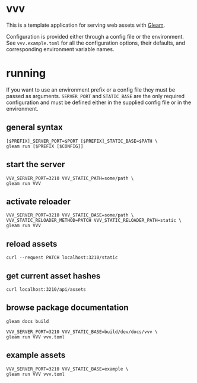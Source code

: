 # vvv

This is a template application for serving web assets with [Gleam](https://gleam.run).

Configuration is provided either through a config file or the environment. See `vvv.example.toml` for all the configuration options, their defaults, and corresponding environment variable names.

# running

If you want to use an environment prefix or a config file they must be passed as arguments. `SERVER_PORT` and `STATIC_BASE` are the only required configuration and must be defined either in the supplied config file or in the environment.

## general syntax

    [$PREFIX]_SERVER_PORT=$PORT [$PREFIX]_STATIC_BASE=$PATH \
    gleam run [$PREFIX [$CONFIG]]

## start the server

    VVV_SERVER_PORT=3210 VVV_STATIC_PATH=some/path \
    gleam run VVV

## activate reloader

    VVV_SERVER_PORT=3210 VVV_STATIC_BASE=some/path \
    VVV_STATIC_RELOADER_METHOD=PATCH VVV_STATIC_RELOADER_PATH=static \
    gleam run VVV

## reload assets

    curl --request PATCH localhost:3210/static

## get current asset hashes

    curl localhost:3210/api/assets

## browse package documentation

    gleam docs build
    
    VVV_SERVER_PORT=3210 VVV_STATIC_BASE=build/dev/docs/vvv \
    gleam run VVV vvv.toml

## example assets

    VVV_SERVER_PORT=3210 VVV_STATIC_BASE=example \
    gleam run VVV vvv.toml
